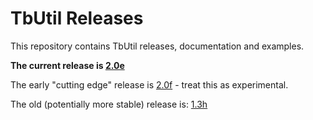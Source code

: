 # TbUtil Releases

This repository contains TbUtil releases, documentation and examples.

**The current release is [2.0e](https://github.com/turbonomic/tbutil/blob/v2.0e/docs/release.md)**

The early "cutting edge" release is [2.0f](https://github.com/turbonomic/tbutil/blob/v2.0f/docs/release.md) - treat this as experimental.

The old (potentially more stable) release is: [1.3h](https://github.com/turbonomic/tbutil/blob/v1.3h/docs/release.md)

